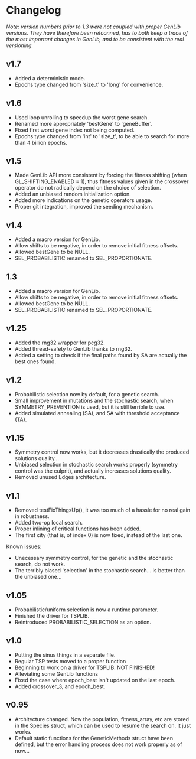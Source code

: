 # Changelog

*Note: version numbers prior to 1.3 were not coupled with proper GenLib versions. They have therefore been retconned, has to both keep a trace of the most important changes in GenLib, and to be consistent with the real versioning.*


## v1.7

- Added a deterministic mode.
- Epochs type changed from 'size_t' to 'long' for convenience.


## v1.6

- Used loop unrolling to speedup the worst gene search.
- Renamed more appropriately 'bestGene' to 'geneBuffer'.
- Fixed first worst gene index not being computed.
- Epochs type changed from 'int' to 'size_t', to be able to search for more than 4 billion epochs.


## v1.5

- Made GenLib API more consistent by forcing the fitness shifting (when GL_SHIFTING_ENABLED = 1), thus fitness values given in the crossover operator do not radically depend on the choice of selection.
- Added an unbiased random initialization option.
- Added more indications on the genetic operators usage.
- Proper git integration, improved the seeding mechanism.


## v1.4

- Added a macro version for GenLib.
- Allow shifts to be negative, in order to remove initial fitness offsets.
- Allowed bestGene to be NULL.
- SEL_PROBABILISTIC renamed to SEL_PROPORTIONATE.


## 1.3

- Added a macro version for GenLib.
- Allow shifts to be negative, in order to remove initial fitness offsets.
- Allowed bestGene to be NULL.
- SEL_PROBABILISTIC renamed to SEL_PROPORTIONATE.


## v1.25

- Added the rng32 wrapper for pcg32.
- Added thread-safety to GenLib thanks to rng32.
- Added a setting to check if the final paths found by SA are actually the best ones found.


## v1.2

- Probabilistic selection now by default, for a genetic search.
- Small improvement in mutations and the stochastic search, when SYMMETRY_PREVENTION is used, but it is still terrible to use.
- Added simulated annealing (SA), and SA with threshold acceptance (TA).


## v1.15

- Symmetry control now works, but it decreases drastically the produced solutions quality...
- Unbiased selection in stochastic search works properly (symmetry control was the culprit), and actually increases solutions quality.
- Removed unused Edges architecture.


## v1.1

- Removed testFixThingsUp(), it was too much of a hassle for no real gain in robustness.
- Added two-op local search.
- Proper inlining of critical functions has been added.
- The first city (that is, of index 0) is now fixed, instead of the last one.

Known issues:
- Unecessary symmetry control, for the genetic and the stochastic search, do not work.
- The terribly biased 'selection' in the stochastic search... is better than the unbiased one...


## v1.05

- Probabilistic/uniform selection is now a runtime parameter.
- Finished the driver for TSPLIB.
- Reintroduced PROBABILISTIC_SELECTION as an option.


## v1.0

- Putting the sinus things in a separate file.
- Regular TSP tests moved to a proper function
- Beginning to work on a driver for TSPLIB. NOT FINISHED!
- Alleviating some GenLib functions
- Fixed the case where epoch_best isn't updated on the last epoch.
- Added crossover_3, and epoch_best.


## v0.95

- Architecture changed. Now the population, fitness_array, etc are stored in the Species struct, which can be used to resume the search on. It just works.
- Default static functions for the GeneticMethods struct have been defined, but the error handling process does not work properly as of now...
